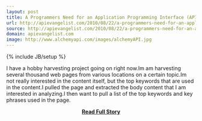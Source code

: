 ```yaml
---
layout: post
title: A Programmers Need for an Application Programming Interface (API)
url: http://apievangelist.com/2010/08/22/a-programmers-need-for-an-application-programming-interface-api/
source: http://apievangelist.com/2010/08/22/a-programmers-need-for-an-application-programming-interface-api/
domain: apievangelist.com
image: http://www.alchemyapi.com/images/alchemyAPI.jpg
---
```

{% include JB/setup %}<p>I have a hobby harvesting project going on right now.Im am harvesting several thousand web pages from various locations on a certain topic.Im not really interested in the content itself, but the top keywords that are used in the content.I pulled the page and extracted the body content that I am interested in analyzing.I then want to pull a list of the top keywords and key phrases used in the page.</p>
<center><p><a href="http://apievangelist.com/2010/08/22/a-programmers-need-for-an-application-programming-interface-api/" style='padding:25px; font-sze:18px; font-weight: bold;'>Read Full Story</a></p></center>
